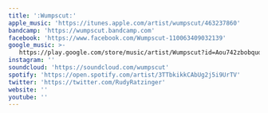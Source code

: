 ```yaml
---
title: ':Wumpscut:'
apple_music: 'https://itunes.apple.com/artist/wumpscut/463237860'
bandcamp: 'https://wumpscut.bandcamp.com'
facebook: 'https://www.facebook.com/Wumpscut-110063409032139'
google_music: >-
   https://play.google.com/store/music/artist/Wumpscut?id=Aou742zbobqud6zxfbhenr4umh4
instagram: ''
soundcloud: 'https://soundcloud.com/wumpscut'
spotify: 'https://open.spotify.com/artist/3TTbkikkCAbUg2j5i9UrTV'
twitter: 'https://twitter.com/RudyRatzinger'
website: ''
youtube: ''
---
```

